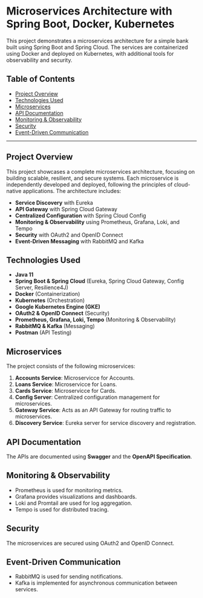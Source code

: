 # **Microservices Architecture with Spring Boot, Docker, Kubernetes**

This project demonstrates a microservices architecture for a simple bank built using Spring Boot and Spring Cloud. The services are containerized using Docker and deployed on Kubernetes, with additional tools for observability and security.

## **Table of Contents**
- [Project Overview](#project-overview)
- [Technologies Used](#technologies-used)
- [Microservices](#microservices)
- [API Documentation](#api-documentation)
- [Monitoring & Observability](#monitoring--observability)
- [Security](#security)
- [Event-Driven Communication](#event-driven-communication)

---

## **Project Overview**

This project showcases a complete microservices architecture, focusing on building scalable, resilient, and secure systems. Each microservice is independently developed and deployed, following the principles of cloud-native applications. The architecture includes:

- **Service Discovery** with Eureka
- **API Gateway** with Spring Cloud Gateway
- **Centralized Configuration** with Spring Cloud Config
- **Monitoring & Observability** using Prometheus, Grafana, Loki, and Tempo
- **Security** with OAuth2 and OpenID Connect
- **Event-Driven Messaging** with RabbitMQ and Kafka

## **Technologies Used**

- **Java 11**
- **Spring Boot & Spring Cloud** (Eureka, Spring Cloud Gateway, Config Server, Resilience4J)
- **Docker** (Containerization)
- **Kubernetes** (Orchestration)
- **Google Kubernetes Engine (GKE)**
- **OAuth2 & OpenID Connect** (Security)
- **Prometheus, Grafana, Loki, Tempo** (Monitoring & Observability)
- **RabbitMQ & Kafka** (Messaging)
- **Postman** (API Testing)

## **Microservices**

The project consists of the following microservices:

1. **Accounts Service**: Microservicce for Accounts.
2. **Loans Service**: Microservicce for Loans.
3. **Cards Service**:  Microservicce for Cards.
4. **Config Server**: Centralized configuration management for microservices.
5. **Gateway Service**: Acts as an API Gateway for routing traffic to microservices.
6. **Discovery Service**: Eureka server for service discovery and registration.

## **API Documentation**

The APIs are documented using **Swagger** and the **OpenAPI Specification**.

## **Monitoring & Observability**

- Prometheus is used for monitoring metrics.
- Grafana provides visualizations and dashboards.
- Loki and Promtail are used for log aggregation.
- Tempo is used for distributed tracing.

## **Security**

The microservices are secured using OAuth2 and OpenID Connect. 

## **Event-Driven Communication**
- RabbitMQ is used for sending notifications.
- Kafka is implemented for asynchronous communication between services.




